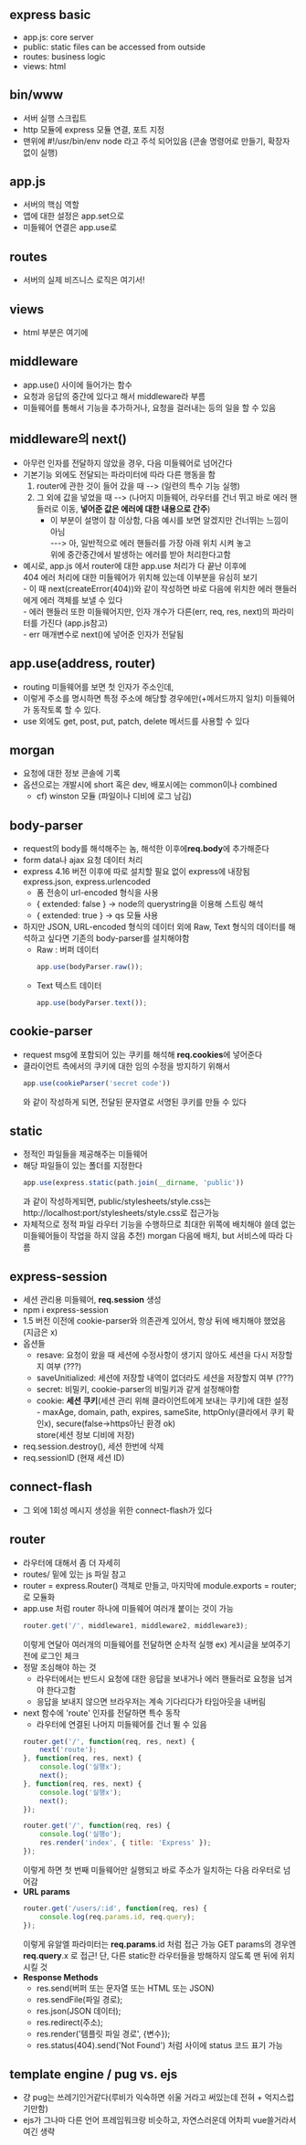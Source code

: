 ## express basic
- app.js: core server
- public: static files can be accessed from outside
- routes: business logic
- views: html


## bin/www
- 서버 실행 스크립트
- http 모듈에 express 모듈 연결, 포트 지정
- 맨위에 #!/usr/bin/env node 라고 주석 되어있음 (콘솔 명령어로 만들기, 확장자 없이 실행)


## app.js
- 서버의 핵심 역할 
- 앱에 대한 설정은 app.set으로
- 미들웨어 연결은 app.use로


## routes
- 서버의 실제 비즈니스 로직은 여기서!


## views
- html 부분은 여기에


## middleware
- app.use() 사이에 들어가는 함수
- 요청과 응답의 중간에 있다고 해서 middleware라 부름
- 미들웨어를 통해서 기능을 추가하거나, 요청을 걸러내는 등의 일을 할 수 있음


## middleware의 next()
- 아무런 인자를 전달하지 않았을 경우, 다음 미들웨어로 넘어간다
- 기본기능 외에도 전달되는 파라미터에 따라 다른 행동을 함  
	1. router에 관한 것이 들어 갔을 때 --> (일련의 특수 기능 실행)  
	2. 그 외에 값을 넣었을 때 --> (나머지 미들웨어, 라우터를 건너 뛰고 바로 에러 핸들러로 이동, **넣어준 값은 에러에 대한 내용으로 간주**)  
		- 이 부분이 설명이 참 이상함, 다음 예시를 보면 알겠지만 건너뛰는 느낌이 아님  
		---> 아, 일반적으로 에러 핸들러를 가장 아래 위치 시켜 놓고  
				 위에 중간중간에서 발생하는 에러를 받아 처리한다고함  
- 예시로, app.js 에서 router에 대한 app.use 처리가 다 끝난 이후에  
	404 에러 처리에 대한 미들웨어가 위치해 있는데 이부분을 유심히 보기  
		- 이 때 next(createError(404))와 같이 작성하면 바로 다음에 위치한 에러 핸들러에게 에러 객체를 보낼 수 있다  
		- 에러 핸들러 또한 미들웨어지만, 인자 개수가 다른(err, req, res, next)의 파라미터를 가진다 (app.js참고)  
			- err 매개변수로 next()에 넣어준 인자가 전달됨


## app.use(address, router)
- routing 미들웨어를 보면 첫 인자가 주소인데,
- 이렇게 주소를 명시하면 특정 주소에 해당할 경우에만(+메서드까지 일치) 미들웨어가 동작토록 할 수 있다.
- use 외에도 get, post, put, patch, delete 메서드를 사용할 수 있다

## morgan 
- 요청에 대한 정보 콘솔에 기록
- 옵션으로는 개발시에 short 혹은 dev, 배포시에는 common이나 combined
	- cf) winston 모듈 (파일이나 디비에 로그 남김)


## body-parser
- request의 body를 해석해주는 놈, 해석한 이후에**req.body**에 추가해준다
- form data나 ajax 요청 데이터 처리
- express 4.16 버전 이후에 따로 설치할 필요 없이 express에 내장됨 express.json, express.urlencoded
	- 폼 전송이 url-encoded 형식을 사용
	- { extended: false } -> node의 querystring을 이용해 스트링 해석
	- { extended: true  } -> qs 모듈 사용
- 하지만 JSON, URL-encoded 형식의 데이터 외에 Raw, Text 형식의 데이터를 해석하고 싶다면
	기존의 body-parser를 설치해야함
	- Raw : 버퍼 데이터
		```js
		app.use(bodyParser.raw());
		```
	- Text 텍스트 데이터
		```js
		app.use(bodyParser.text());
		```

## cookie-parser
- request msg에 포함되어 있는 쿠키를 해석해 **req.cookies**에 넣어준다 
- 클라이언트 측에서의 쿠키에 대한 임의 수정을 방지하기 위해서
	```js
	app.use(cookieParser('secret code'))
	```
	와 같이 작성하게 되면, 전달된 문자열로 서명된 쿠키를 만들 수 있다


## static
- 정적인 파일들을 제공해주는 미들웨어
- 해당 파일들이 있는 폴더를 지정한다
	```js
	app.use(express.static(path.join(__dirname, 'public'))
	```
	과 같이 작성하게되면, public/stylesheets/style.css는 http://localhost:port/stylesheets/style.css로 접근가능
- 자체적으로 정적 파일 라우터 기능을 수행하므로 최대한 위쪽에 배치해야
	쓸데 없는 미들웨어들이 작업을 하지 않음
	추천) morgan 다음에 배치, but 서비스에 따라 다름


## express-session
- 세션 관리용 미들웨어, **req.session** 생성
- npm i express-session
- 1.5 버전 이전에 cookie-parser와 의존관계 있어서, 항상 뒤에 배치해야 했었음 (지금은 x)
- 옵션들
	- resave: 요청이 왔을 때 세션에 수정사항이 생기지 않아도 세션을 다시 저장할지 여부 (???)
	- saveUnitialized: 세션에 저장할 내역이 없더라도 세션을 저장할지 여부 (???)
	- secret: 비밀키, cookie-parser의 비밀키과 같게 설정해야함 
	- cookie: **세션 쿠키**(세션 관리 위해 클라이언트에게 보내는 쿠키)에 대한 설정  
			- maxAge, domain, path, expires, sameSite, httpOnly(클라에서 쿠키 확인x), secure(false->https아닌 환경 ok)  
				store(세션 정보 디비에 저장)
- req.session.destroy(), 세션 한번에 삭제
- req.sessionID (현재 세션 ID)


## connect-flash
- 그 외에 1회성 메시지 생성을 위한 connect-flash가 있다


## router 
- 라우터에 대해서 좀 더 자세히
- routes/ 밑에 있는 js 파일 참고
- router = express.Router() 객체로 만들고, 마지막에 module.exports = router; 로 모듈화
- app.use 처럼 router 하나에 미들웨어 여러개 붙이는 것이 가능
	```js
	router.get('/', middleware1, middleware2, middleware3);
	```
	이렇게 연달아 여러개의 미들웨어를 전달하면 순차적 실행
	ex) 게시글을 보여주기 전에 로그인 체크
- 정말 조심해야 하는 것
	- 라우터에서는 반드시 요청에 대한 응답을 보내거나 에러 핸들러로 요청을 넘겨야 한다고함
	- 응답을 보내지 않으면 브라우저는 계속 기다리다가 타임아웃을 내버림
- next 함수에 'route' 인자를 전달하면 특수 동작
	- 라우터에 연결된 나머지 미들웨어를 건너 뛸 수 있음
	```js
	router.get('/', function(req, res, next) {
		next('route');
	}, function(req, res, next) {
		console.log('실행x');	
		next();
	}, function(req, res, next) {
		console.log('실행x');	
		next();
	});

	router.get('/', function(req, res) {
		console.log('실행o');	
		res.render('index', { title: 'Express' });
	});
	```
	이렇게 하면 첫 번째 미들웨어만 실행되고 바로 주소가 일치하는 다음 라우터로 넘어감
- **URL params**
	```js
	router.get('/users/:id', function(req, res) {
		console.log(req.params.id, req.query);	
	});
	```
	이렇게 유알엘 파라미터는 **req.params**.id 처럼 접근 가능
	GET params의 경우엔 **req.query**.x 로 접근!
	단, 다른 static한 라우터들을 방해하지 않도록 맨 뒤에 위치시킬 것
- **Response Methods**
	- res.send(버퍼 또는 문자열 또는 HTML 또는 JSON)
	- res.sendFile(파일 경로);
	- res.json(JSON 데이터);
	- res.redirect(주소);
	- res.render('템플릿 파일 경로', {변수});
	- res.status(404).send('Not Found') 처럼 사이에 status 코드 표기 가능


## template engine / pug vs. ejs
- 걍 pug는 쓰레기인거같다(루비가 익숙하면 쉬울 거라고 써있는데 전혀 + 억지스럽기만함)
- ejs가 그나마 다른 언어 프레임워크랑 비슷하고, 자연스러운데 어차피 vue쓸거라서 여긴 생략
